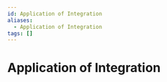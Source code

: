```yaml
---
id: Application of Integration
aliases:
  - Application of Integration
tags: []
---
```


# Application of Integration


